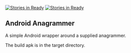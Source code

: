 [![Stories in Ready](https://badge.waffle.io/timp/android-anagrammer.png?label=ready&title=Ready)](https://waffle.io/timp/android-anagrammer)
[![Stories in Ready](https://badge.waffle.io/timp/android-anagrammer.png?label=ready&title=Ready)](https://waffle.io/timp/android-anagrammer)
## Android Anagrammer

A simple Android wrapper around a supplied anagrammer.

The build apk is in the target directory.

